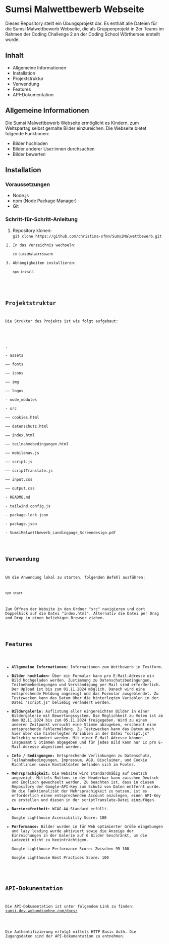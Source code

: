 <h1>Sumsi Malwettbewerb Webseite</h1>

<p>Dieses Repository stellt ein Übungsprojekt dar. Es enthält alle Dateien für die Sumsi Malwettbewerb Webseite, die als Gruppenprojekt in 2er Teams im Rahmen der Coding Challenge 2 an der Coding School Wörthersee erstellt wurde.</p>

<h2>Inhalt</h2>
<ul>
<li>Allgemeine Informationen</li>
<li>Installation</li>
<li>Projektstruktur</li>
<li>Verwendung</li>
<li>Features</li>
<li>API-Dokumentation</li>
</ul>

<h2>Allgemeine Informationen</h2>
<p>Die Sumsi Malwettbewerb Webseite ermöglicht es Kindern, zum Weltspartag selbst gemalte Bilder einzureichen. Die Webseite bietet folgende Funktionen:</p>

<ul>
<li>Bilder hochladen</li>
<li>Bilder anderer User:innen durchsuchen</li>
<li>Bilder bewerten</li>
</ul>

<h2>Installation</h2>

<h3>Voraussetzungen</h3>
<ul>
<li>Node.js</li>
<li>npm (Node Package Manager)</li>
<li>Git</li>
</ul>

<h3>Schritt-für-Schritt-Anleitung</h3>
<ol>
<li>Repository klonen:<br> 
<code>git clone https://github.com/christina-sfmn/SumsiMalwettbewerb.git</li>
<li>In das Verzeichnis wechseln:<br> 
<code>cd SumsiMalwettbewerb</code></li>
<li>Abhängigkeiten installieren:<br> 
<code>npm install</code></li>
</ol>

<h2>Projektstruktur</h2>
<p>Die Struktur des Projekts ist wie folgt aufgebaut:</p>

<p>
.<br> 
- assets<br> 
–– fonts<br>
–– icons<br> 
–– img<br> 
–– logos<br> 
- node_modules<br> 
- src<br> 
–– cookies.html<br> 
–– datenschutz.html<br> 
–– index.html<br> 
–– teilnahmebedingungen.html<br> 
–– mobilenav.js<br> 
–– script.js<br> 
–– scriptTranslate.js<br> 
–– input.css<br> 
–– output.css<br> 
- README.md<br> 
- tailwind.config.js<br> 
- package-lock.json<br>
- package.json<br> 
- SumsiMalwettbewerb_Landingpage_Screendesign.pdf
</p>

<h2>Verwendung</h2>
<p>Um die Anwendung lokal zu starten, folgenden Befehl ausführen:</p>
<p><code>npm start</code></p>
<p>Zum Öffnen der Website in den Ordner "src" navigieren und dort Doppelkick auf die Datei "index.html". Alternativ die Datei per Drag and Drop in einen beliebigen Browser ziehen.</p>

<h2>Features</h2>
<ul>
<li><strong>Allgemeine Informationen:</strong> Informationen zum Wettbewerb in Textform.</li>
<li><strong>Bilder hochladen:</strong> Über ein Formular kann pro E-Mail-Adresse ein Bild hochgeladen werden. Zustimmung zu Datenschutzbedingungen, Teilnehmebedingungen und Verständigung per Mail sind erforderlich. Der Upload ist bis zum 01.11.2024 möglich. Danach wird eine entsprechende Meldung angezeigt und das Formular ausgeblendet. Zu Testzwecken kann das Datum über die hinterlegten Variablen in der Datei "script.js" beliebig verändert werden.</li>
<li><strong>Bildergalerie:</strong> Auflistung aller eingereichten Bilder in einer Bildergalerie mit Bewertungssystem. Die Möglichkeit zu Voten ist ab dem 02.11.2024 bis zum 05.11.2024 freigegeben. Wird zu einem anderen Zeitpunkt versucht eine Stimme abzugeben, erscheint eine entsprechende Fehlermeldung. Zu Testzwecken kann das Datum auch hier über die hinterlegten Variablen in der Datei "script.js" beliebig verändert werden. Mit einer E-Mail-Adresse können insgesamt 5 Stimmen abgegeben und für jedes Bild kann nur 1x pro E-Mail-Adresse abgestimmt werden.</li>
<li><strong>Info / Bedingungen:</strong> Entsprechende Verlinkungen zu Datenschutz, Teilnahmebedingungen, Impressum, AGB, Disclaimer, und Cookie Richtlinien sowie Kontaktdaten befinden sich im Footer.</li>
<li><strong>Mehrsprachigkeit:</strong> Die Website wird standardmäßig auf Deutsch angezeigt. Mittels Buttons in der Headerbar kann zwischen Deutsch und Englisch gewechselt werden. Zu beachten ist, dass in diesem Repository der Google-API-Key zum Schutz von Daten entfernt wurde. Um die Funktionalität der Mehrsprachigkeit zu nutzen, ist es erforderlich einen entsprechenden Account anzulegen, einen API-Key zu erstellen und diesen in der scriptTranslate-Datei einzufügen.</li>
<li><strong>Barrierefreiheit:</strong> WCAG-AA-Standard erfüllt.<br> 
Google Lighthouse Accessibility Score: 100</li>
<li><strong>Performance:</strong> Bilder wurden in für Web optimierter Größe eingebungen und lazy loading wurde aktiviert sowie die Anzeige der Einreichungen in der Galerie auf 6 Bilder beschränkt, um die Ladezeit nicht zu beeinträchtigen.<br> 
Google Lighthouse Performance Score: Zwischen 95-100<br> 
Google Lighthouse Best Practices Score: 100</li>
</ul>

<h2>API-Dokumentation</h2>
<p>Die API-Dokumentation ist unter folgendem Link zu finden: <a href="https://sumsi.dev.webundsoehne.com/docs/">sumsi.dev.webundsoehne.com/docs/</a></p>

<p>Die Authentifizierung erfolgt mittels HTTP Basic Auth. Die Zugangsdaten sind der API-Dokumentation zu entnehmen.</p>
